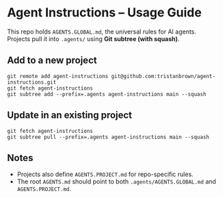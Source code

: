 # Agent Instructions – Usage Guide

This repo holds `AGENTS.GLOBAL.md`, the universal rules for AI agents.  
Projects pull it into `.agents/` using **Git subtree (with squash)**.

## Add to a new project
    git remote add agent-instructions git@github.com:tristanbrown/agent-instructions.git
    git fetch agent-instructions
    git subtree add --prefix=.agents agent-instructions main --squash

## Update in an existing project
    git fetch agent-instructions
    git subtree pull --prefix=.agents agent-instructions main --squash

## Notes
- Projects also define `AGENTS.PROJECT.md` for repo-specific rules.  
- The root `AGENTS.md` should point to both `.agents/AGENTS.GLOBAL.md` and `AGENTS.PROJECT.md`.
